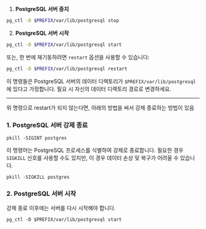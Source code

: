 1. **PostgreSQL 서버 중지**

```sh
pg_ctl -D $PREFIX/var/lib/postgresql stop
```

2. **PostgreSQL 서버 시작**

```sh
pg_ctl -D $PREFIX/var/lib/postgresql start
```

또는, 한 번에 재기동하려면 `restart` 옵션을 사용할 수 있습니다:

```sh
pg_ctl -D $PREFIX/var/lib/postgresql restart
```

이 명령들은 PostgreSQL 서버의 데이터 디렉토리가 `$PREFIX/var/lib/postgresql`에 있다고 가정합니다. 필요 시 자신의 데이터 디렉토리 경로로 변경하세요.

---

위 명령으로 restart가 되지 않는다면, 아래의 방법을 써서 강제 종료하는 방법이 있음

### 1. PostgreSQL 서버 강제 종료

```
pkill -SIGINT postgres
```

이 명령어는 PostgreSQL 프로세스를 식별하여 강제로 종료합니다. 필요한 경우 `SIGKILL` 신호를 사용할 수도 있지만, 이 경우 데이터 손상 및 복구가 어려울 수 있습니다.

```
pkill -SIGKILL postgres
```

### 2. PostgreSQL 서버 시작

강제 종료 이후에는 서버를 다시 시작해야 합니다.

```
pg_ctl -D $PREFIX/var/lib/postgresql start
```

